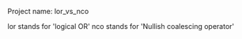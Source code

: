 
Project name: lor_vs_nco

lor stands for 'logical OR'
nco stands for 'Nullish coalescing operator'
